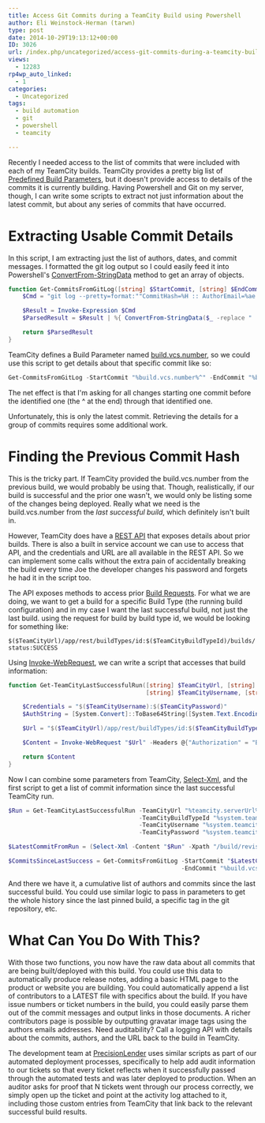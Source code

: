 ```yaml
---
title: Access Git Commits during a TeamCity Build using Powershell
author: Eli Weinstock-Herman (tarwn)
type: post
date: 2014-10-29T19:13:12+00:00
ID: 3026
url: /index.php/uncategorized/access-git-commits-during-a-teamcity-build-using-powershell/
views:
  - 12283
rp4wp_auto_linked:
  - 1
categories:
  - Uncategorized
tags:
  - build automation
  - git
  - powershell
  - teamcity

---
```

Recently I needed access to the list of commits that were included with each of my TeamCity builds. TeamCity provides a pretty big list of [Predefined Build Parameters][1], but it doesn't provide access to details of the commits it is currently building. Having Powershell and Git on my server, though, I can write some scripts to extract not just information about the latest commit, but about any series of commits that have occurred.

# Extracting Usable Commit Details

In this script, I am extracting just the list of authors, dates, and commit messages. I formatted the git log output so I could easily feed it into Powershell's [ConvertFrom-StringData][2] method to get an array of objects.

```powershell
function Get-CommitsFromGitLog([string] $StartCommit, [string] $EndCommit){
    $Cmd = "git log --pretty=format:""CommitHash=%H :: AuthorEmail=%ae :: AuthorDate=%ad :: Subject=%s"" $StartCommit...$EndCommit"

    $Result = Invoke-Expression $Cmd
    $ParsedResult = $Result | %{ ConvertFrom-StringData($_ -replace " :: ", "`n")  }

    return $ParsedResult
}
```
TeamCity defines a Build Parameter named [build.vcs.number][3], so we could use this script to get details about that specific commit like so:

```powershell
Get-CommitsFromGitLog -StartCommit "%build.vcs.number%^" -EndCommit "%build.vcs.number%"
```
The net effect is that I'm asking for all changes starting one commit before the identified one (the ^ at the end) through that identified one. 

Unfortunately, this is only the latest commit. Retrieving the details for a group of commits requires some additional work.

# Finding the Previous Commit Hash

This is the tricky part. If TeamCity provided the build.vcs.number from the previous build, we would probably be using that. Though, realistically, if our build is successful and the prior one wasn't, we would only be listing some of the changes being deployed. Really what we need is the build.vcs.number from the _last successful build_, which definitely isn't built in.

However, TeamCity does have a [REST API][4] that exposes details about prior builds. There is also a built in service account we can use to access that API, and the credentials and URL are all available in the REST API. So we can implement some calls without the extra pain of accidentally breaking the build every time Joe the developer changes his password and forgets he had it in the script too.

The API exposes methods to access prior [Build Requests][5]. For what we are doing, we want to get a build for a specific Build Type (the running build configuration) and in my case I want the last successful build, not just the last build. using the request for build by build type id, we would be looking for something like:

`$($TeamCityUrl)/app/rest/buildTypes/id:$($TeamCityBuildTypeId)/builds/status:SUCCESS`

Using [Invoke-WebRequest][6], we can write a script that accesses that build information:

```powershell
function Get-TeamCityLastSuccessfulRun([string] $TeamCityUrl, [string] $TeamCityBuildTypeId, 
                                       [string] $TeamCityUsername, [string] $TeamCityPassword){

    $Credentials = "$($TeamCityUsername):$($TeamCityPassword)"
    $AuthString = [System.Convert]::ToBase64String([System.Text.Encoding]::UTF8.GetBytes("$Credentials")

    $Url = "$($TeamCityUrl)/app/rest/buildTypes/id:$($TeamCityBuildTypeId)/builds/status:SUCCESS" 

    $Content = Invoke-WebRequest "$Url" -Headers @{"Authorization" = "Basic $AuthString")}

    return $Content
}
```
Now I can combine some parameters from TeamCity, [Select-Xml][7], and the first script to get a list of commit information since the last successful TeamCity run.

```powershell
$Run = Get-TeamCityLastSuccessfulRun -TeamCityUrl "%teamcity.serverUrl%" 
                                     -TeamCityBuildTypeId "%system.teamcity.buildType.id%" 
                                     -TeamCityUsername "%system.teamcity.auth.userId%"
                                     -TeamCityPassword "%system.teamcity.auth.password%"

$LatestCommitFromRun = (Select-Xml -Content "$Run" -Xpath "/build/revisions/revision/@version").Node.Value

$CommitsSinceLastSuccess = Get-CommitsFromGitLog -StartCommit "$LatestCommitFromRun" 
                                                 -EndCommit "%build.vcs.number%"
```
And there we have it, a cumulative list of authors and commits since the last successful build. You could use similar logic to pass in parameters to get the whole history since the last pinned build, a specific tag in the git repository, etc.

# What Can You Do With This?

With those two functions, you now have the raw data about all commits that are being built/deployed with this build. You could use this data to automatically produce release notes, adding a basic HTML page to the product or website you are building. You could automatically append a list of contributors to a LATEST file with specifics about the build. If you have issue numbers or ticket numbers in the build, you could easily parse them out of the commit messages and output links in those documents. A richer contributors page is possible by outputting gravatar image tags using the authors emails addresses. Need auditability? Call a logging API with details about the commits, authors, and the URL back to the build in TeamCity.

The development team at [PrecisionLender][8] uses similar scripts as part of our automated deployment processes, specifically to help add audit information to our tickets so that every ticket reflects when it successfully passed through the automated tests and was later deployed to production. When an auditor asks for proof that N tickets went through our process correctly, we simply open up the ticket and point at the activity log attached to it, including those custom entries from TeamCity that link back to the relevant successful build results.

 [1]: https://confluence.jetbrains.com/display/TCD8/Predefined+Build+Parameters "TeamCity 8.x - Predefined Build Parameters"
 [2]: http://technet.microsoft.com/en-us/library/hh849900.aspx "MSDN - ConvertFrom-StringData"
 [3]: https://confluence.jetbrains.com/display/TCD8/Predefined+Build+Parameters#PredefinedBuildParameters-ServerBuildProperties
 [4]: https://confluence.jetbrains.com/display/TCD8/REST+API "TeamCity REST API"
 [5]: https://confluence.jetbrains.com/display/TCD8/REST+API#RESTAPI-BuildRequests "TeamCity 8.x - REST API - Build Requests"
 [6]: http://technet.microsoft.com/en-us/library/hh849901.aspx "Powershell - Invoke-WebRequest"
 [7]: https://technet.microsoft.com/en-us/library/hh849968.aspx "Powershell - Select-Xml"
 [8]: https://precisionlender.com